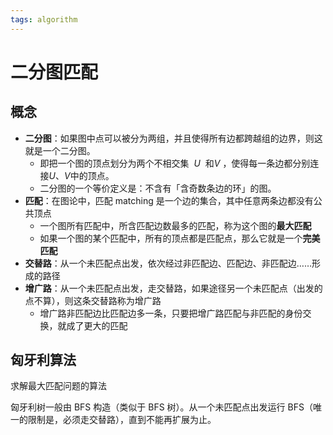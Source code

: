 ```yaml
---
tags: algorithm
---
```


# 二分图匹配

## 概念

- **二分图**：如果图中点可以被分为两组，并且使得所有边都跨越组的边界，则这就是一个二分图。
  - 即把一个图的顶点划分为两个不相交集  $U$  和$V$ ，使得每一条边都分别连接$U$、$V$中的顶点。
  - 二分图的一个等价定义是：不含有「含奇数条边的环」的图。
- **匹配**：在图论中，匹配 matching 是一个边的集合，其中任意两条边都没有公共顶点
  - 一个图所有匹配中，所含匹配边数最多的匹配，称为这个图的**最大匹配**
  - 如果一个图的某个匹配中，所有的顶点都是匹配点，那么它就是一个**完美匹配**
- **交替路**：从一个未匹配点出发，依次经过非匹配边、匹配边、非匹配边……形成的路径
- **增广路**：从一个未匹配点出发，走交替路，如果途径另一个未匹配点（出发的点不算），则这条交替路称为增广路
  - 增广路非匹配边比匹配边多一条，只要把增广路匹配与非匹配的身份交换，就成了更大的匹配

## 匈牙利算法

求解最大匹配问题的算法

匈牙利树一般由 BFS 构造（类似于 BFS 树）。从一个未匹配点出发运行 BFS（唯一的限制是，必须走交替路），直到不能再扩展为止。
